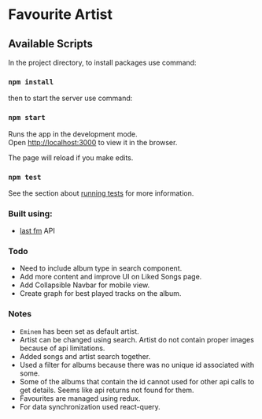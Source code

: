 Favourite Artist
================

## Available Scripts

In the project directory, to install packages use command:
### `npm install`
then to start the server use command:
### `npm start`

Runs the app in the development mode.<br>
Open [http://localhost:3000](http://localhost:3000) to view it in the browser.

The page will reload if you make edits.

### `npm test`

See the section about [running tests](https://jestjs.io/docs/getting-started) for more information.


### Built using:

* [last fm](https://www.last.fm/api) API

### Todo
* Need to include album type in search component.
* Add more content and improve UI on Liked Songs page.
* Add Collapsible Navbar for mobile view.
* Create graph for best played tracks on the album.

### Notes
* `Eminem` has been set as default artist.
* Artist can be changed using search. Artist do not contain proper images because of api limitations.
* Added songs and artist search together.
* Used a filter for albums because there was no unique id associated with some. 
* Some of the albums that contain the id cannot used for other api calls to get details. Seems like api returns not found for them.
* Favourites are managed using redux.
* For data synchronization used react-query.
